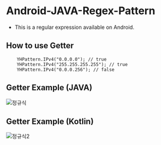# Android-JAVA-Regex-Pattern
- This is a regular expression available on Android.

## How to use Getter
```
    YHPattern.IPv4("0.0.0.0"); // true
    YHPattern.IPv4("255.255.255.255"); // true
    YHPattern.IPv4("0.0.0.256"); // false
```
## Getter Example (JAVA)
![정규식](https://user-images.githubusercontent.com/58409497/73407758-77c9c780-433d-11ea-9332-cd99de606d83.png)

## Getter Example (Kotlin)
![정규식2](https://user-images.githubusercontent.com/58409497/73408953-27546900-4341-11ea-8693-a32e0ef97742.png)
